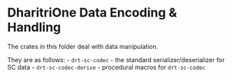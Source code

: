 # DharitriOne Data Encoding & Handling

The crates in this folder deal with data manipulation.

They are as follows:
    - `drt-sc-codec` - the standard serializer/deserializer for SC data
    - `drt-sc-codec-derive` - procedural macros for `drt-sc-codec`
